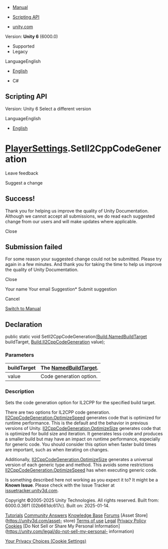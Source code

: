 [ ]()

  * [Manual](../Manual/index.html)
  * [Scripting API](../ScriptReference/index.html)

  * [unity.com](https://unity.com/)

Version: **Unity 6** (6000.0)

  * Supported
  * Legacy

LanguageEnglish

  * [English]()

  * C#

[ ](https://docs.unity3d.com)

## Scripting API

Version: Unity 6 Select a different version

LanguageEnglish

  * [English]()

#  [PlayerSettings](PlayerSettings.html).SetIl2CppCodeGeneration

Leave feedback

Suggest a change

## Success!

Thank you for helping us improve the quality of Unity Documentation. Although
we cannot accept all submissions, we do read each suggested change from our
users and will make updates where applicable.

Close

## Submission failed

For some reason your suggested change could not be submitted. Please <a>try
again</a> in a few minutes. And thank you for taking the time to help us
improve the quality of Unity Documentation.

Close

Your name Your email Suggestion* Submit suggestion

Cancel

[Switch to Manual](../Manual/class-PlayerSettings.html "Go to PlayerSettings
Component in the Manual")

## Declaration

public static void
SetIl2CppCodeGeneration([Build.NamedBuildTarget](Build.NamedBuildTarget.html)
buildTarget, [Build.Il2CppCodeGeneration](Build.Il2CppCodeGeneration.html)
value);

### Parameters

buildTarget | The [NamedBuildTarget](Build.NamedBuildTarget.html).  
---|---  
value | Code generation option.  
  
### Description

Sets the code generation option for IL2CPP for the specified build target.

There are two options for IL2CPP code generation.
[Il2CppCodeGeneration.OptimizeSpeed](Build.Il2CppCodeGeneration.OptimizeSpeed.html)
generates code that is optimized for runtime performance. This is the default
and the behavior in previous versions of Unity.
[Il2CppCodeGeneration.OptimizeSize](Build.Il2CppCodeGeneration.OptimizeSize.html)
generates code that is optimized for build size and iteration. It generates
less code and produces a smaller build but may have an impact on runtime
performance, especially for generic code. You should consider this option when
faster build times are important, such as when iterating on changes.  
  
Additionally,
[Il2CppCodeGeneration.OptimizeSize](Build.Il2CppCodeGeneration.OptimizeSize.html)
generates a universal version of each generic type and method. This avoids
some restrictions
[Il2CppCodeGeneration.OptimizeSpeed](Build.Il2CppCodeGeneration.OptimizeSpeed.html)
has when executing generic code.

Is something described here not working as you expect it to? It might be a
**Known Issue**. Please check with the Issue Tracker at
[issuetracker.unity3d.com](https://issuetracker.unity3d.com).

Copyright ©2005-2025 Unity Technologies. All rights reserved. Built from:
6000.0.36f1 (02b661dc617c). Built on: 2025-01-14.

[Tutorials](https://unity3d.com/learn) [Community
Answers](https://answers.unity3d.com) [Knowledge
Base](https://support.unity3d.com/hc/en-us)
[Forums](https://forum.unity3d.com) [Asset Store](https://unity3d.com/asset-
store) [Terms of use](https://docs.unity3d.com/Manual/TermsOfUse.html)
[Legal](https://unity.com/legal) [Privacy
Policy](https://unity.com/legal/privacy-policy)
[Cookies](https://unity.com/legal/cookie-policy) [Do Not Sell or Share My
Personal Information](https://unity.com/legal/do-not-sell-my-personal-
information)

[Your Privacy Choices (Cookie Settings)](javascript:void\(0\);)


